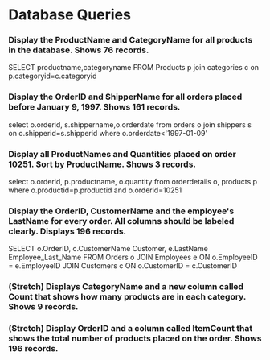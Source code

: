 # Database Queries

### Display the ProductName and CategoryName for all products in the database. Shows 76 records.

SELECT productname,categoryname FROM Products p join categories c on p.categoryid=c.categoryid

### Display the OrderID and ShipperName for all orders placed before January 9, 1997. Shows 161 records.

select o.orderid, s.shippername,o.orderdate from orders o join shippers s on o.shipperid=s.shipperid where o.orderdate<'1997-01-09'

### Display all ProductNames and Quantities placed on order 10251. Sort by ProductName. Shows 3 records.

select o.orderid, p.productname, o.quantity from orderdetails o, products p where o.productid=p.productid and o.orderid=10251

### Display the OrderID, CustomerName and the employee's LastName for every order. All columns should be labeled clearly. Displays 196 records.

SELECT o.OrderID,
c.CustomerName Customer,
e.LastName Employee_Last_Name
FROM Orders o
JOIN Employees e ON o.EmployeeID = e.EmployeeID
JOIN Customers c ON o.CustomerID = c.CustomerID

### (Stretch) Displays CategoryName and a new column called Count that shows how many products are in each category. Shows 9 records.

### (Stretch) Display OrderID and a column called ItemCount that shows the total number of products placed on the order. Shows 196 records.
